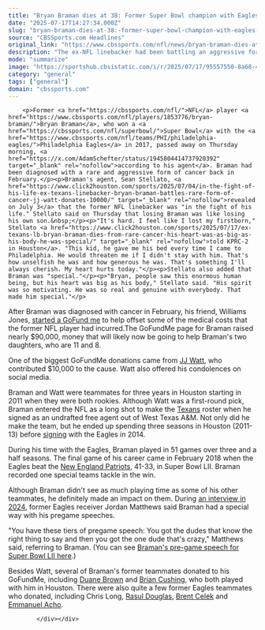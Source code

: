 ```yaml
---
title: "Bryan Braman dies at 38: Former Super Bowl champion with Eagles passes away after battling cancer"
date: "2025-07-17T14:27:34.000Z"
slug: "bryan-braman-dies-at-38:-former-super-bowl-champion-with-eagles-passes-away-after-battling-cancer"
source: "CBSSports.com Headlines"
original_link: "https://www.cbssports.com/nfl/news/bryan-braman-dies-at-38-former-super-bowl-champion-with-eagles-passes-away-after-battling-cancer/"
description: "The ex-NFL linebacker had been battling an aggressive form of cancer for five months"
mode: "summarize"
image: "https://sportshub.cbsistatic.com/i/r/2025/07/17/95557550-8a68-4b55-a34e-e9873888420c/thumbnail/1200x675/610ff00307696b1917dcb6395cba0572/bryan-braman.jpg"
category: "general"
tags: ["general"]
domain: "cbssports.com"
---
```

<div id="readability-page-1" class="page"><div>
        
        
                            
                
        <p>Former <a href="https://cbssports.com/nfl/">NFL</a> player <a href="https://www.cbssports.com/nfl/players/1853776/bryan-braman/">Bryan Braman</a>, who won a <a href="https://cbssports.com/nfl/superbowl/">Super Bowl</a> with the <a href="https://www.cbssports.com/nfl/teams/PHI/philadelphia-eagles/">Philadelphia Eagles</a> in 2017, passed away on Thursday morning, <a href="https://x.com/AdamSchefter/status/1945804414737920392" target="_blank" rel="nofollow">according to his agent</a>. Braman had been diagnosed with a rare and aggressive form of cancer back in February.</p><p>Braman's agent, Sean Stellato, <a href="https://www.click2houston.com/sports/2025/07/04/in-the-fight-of-his-life-ex-texans-linebacker-bryan-braman-battles-rare-form-of-cancer-jj-watt-donates-10000/" target="_blank" rel="nofollow">revealed on July 3</a> that the former NFL linebacker was "in the fight of his life." Stellato said on Thursday that losing Braman was like losing his own son.&nbsp;</p><p>"It's hard. I feel like I lost my firstborn," Stellato <a href="https://www.click2houston.com/sports/2025/07/17/ex-texans-lb-bryan-braman-dies-from-rare-cancer-his-heart-was-as-big-as-his-body-he-was-special/" target="_blank" rel="nofollow">told KPRC-2 in Houston</a>. "This kid, he gave me his bed every time I came to Philadelphia. He would threaten me if I didn't stay with him. That's how unselfish he was and how generous he was. That's something I'll always cherish. My heart hurts today."</p><p>Stellato also added that Braman was "special."</p><p>"Bryan, people saw this enormous human being, but his heart was big as his body," Stellato said. "His spirit was so motivating. He was so real and genuine with everybody. That made him special."</p>
        

<p>After Braman was diagnosed with cancer in February, his friend, Williams Jones,&nbsp;<a href="https://www.gofundme.com/f/donate-to-bryan-bramans-healing-journey" target="_blank" rel="nofollow">started a GoFund me</a> to help offset some of the medical costs that the former NFL player had incurred.The GoFundMe page for Braman raised nearly $90,000, money that will likely now be going to help Braman's two daughters, who are 11 and 8.&nbsp;</p><p>One of the biggest GoFundMe donations came from <a href="https://www.cbssports.com/nfl/players/1631198/jj-watt/">JJ Watt</a>, who contributed $10,000 to the cause. Watt also offered his condolences on social media.</p>
<p>Braman and Watt were teammates for three years in Houston starting in 2011 when they were both rookies. Although Watt was a first-round pick, Braman entered the NFL as a long shot to make the <a href="https://www.cbssports.com/nfl/teams/HOU/houston-texans/">Texans</a>&nbsp;roster when he signed as an undrafted free agent out of West Texas A&amp;M. Not only did he make the team, but he ended up spending three seasons in Houston (2011-13) before <a href="https://x.com/Eagles/status/443767133449646081" target="_blank" rel="nofollow">signing</a> with the Eagles in 2014.&nbsp;</p>
        

<p>During his time with the Eagles, Braman played in 51 games over three and a half seasons. The final game of his career came in February 2018 when the Eagles beat the <a href="https://www.cbssports.com/nfl/teams/NE/new-england-patriots/">New England Patriots</a>, 41-33, in Super Bowl LII. Braman recorded one special teams tackle in the win.&nbsp;</p><p>Although Braman didn't see as much playing time as some of his other teammates, he definitely made an impact on them. During <a href="https://x.com/Raw__Room/status/1853878459522503150" target="_blank" rel="nofollow">an interview in 2024</a>, former Eagles receiver Jordan Matthews said Braman had a special way with his pregame speeches.&nbsp;</p><p>"You have these tiers of pregame speech: You got the dudes that know the right thing to say and then you got the one dude that's crazy," Matthews said, referring to Braman. (You can see <a href="https://x.com/rubythevalley/status/1945806997217218802" target="_blank" rel="nofollow">Braman's pre-game speech for Super Bowl LII here</a>.)</p>
        

<p>Besides Watt, several of Braman's former teammates donated to his GoFundMe, including <a href="https://www.cbssports.com/nfl/players/431546/duane-brown/">Duane Brown</a>&nbsp;and <a href="https://www.cbssports.com/nfl/players/559359/brian-cushing/">Brian Cushing</a>, who both played with him in Houston. There were also quite a few former Eagles teammates who donated, including Chris Long,&nbsp;<a href="https://www.cbssports.com/nfl/players/2198663/rasul-douglas/">Rasul Douglas</a>, <a href="https://www.cbssports.com/nfl/players/408126/brent-celek/">Brent Celek</a> and <a href="https://www.cbssports.com/nfl/players/1632484/emmanuel-acho/">Emmanuel Acho</a>.&nbsp;</p>


        
            </div></div>